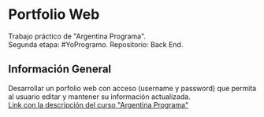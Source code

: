 # Portfolio Web
Trabajo práctico de "Argentina Programa".  
Segunda etapa: #YoProgramo.
Repositorio: Back End.

## Información General
Desarrollar un porfolio web con acceso (username y password) que permita al usuario editar y mantener su información actualizada.  
[Link con la descripción del curso "Argentina Programa"](https://www.argentina.gob.ar/produccion/argentina-programa/segunda-etapa)